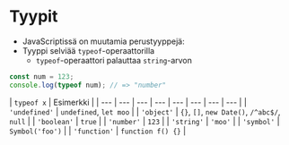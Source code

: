 # Tyypit

* JavaScriptissä on muutamia perustyyppejä:
* Tyyppi selviää `typeof`-operaattorilla
  * `typeof`-operaattori palauttaa `string`-arvon

```javascript
const num = 123;
console.log(typeof num); // => "number"
```

| `typeof x` | Esimerkki |
| --- | --- | --- | --- | --- | --- | --- | --- |
| `'undefined'` | `undefined`, `let moo` |
| `'object'` | `{}`, `[]`, `new Date()`, `/^abc$/`, `null` |
| `'boolean'` | `true` |
| `'number'` | `123` |
| `'string'` | `'moo'` |
| `'symbol'` | `Symbol('foo')` |
| `'function'` | `function f() {}` |

